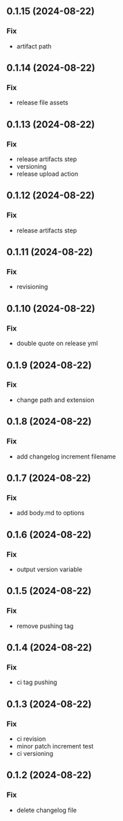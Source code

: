 ## 0.1.15 (2024-08-22)

### Fix

- artifact path

## 0.1.14 (2024-08-22)

### Fix

- release file assets

## 0.1.13 (2024-08-22)

### Fix

- release artifacts step
- versioning
- release upload action

## 0.1.12 (2024-08-22)

### Fix

- release artifacts step

## 0.1.11 (2024-08-22)

### Fix

- revisioning

## 0.1.10 (2024-08-22)

### Fix

- double quote on release yml

## 0.1.9 (2024-08-22)

### Fix

- change path and extension

## 0.1.8 (2024-08-22)

### Fix

- add changelog increment filename

## 0.1.7 (2024-08-22)

### Fix

- add body.md to options

## 0.1.6 (2024-08-22)

### Fix

- output version variable

## 0.1.5 (2024-08-22)

### Fix

- remove pushing tag

## 0.1.4 (2024-08-22)

### Fix

- ci tag pushing

## 0.1.3 (2024-08-22)

### Fix

- ci revision
- minor patch increment test
- ci versioning

## 0.1.2 (2024-08-22)

### Fix

- delete changelog file

